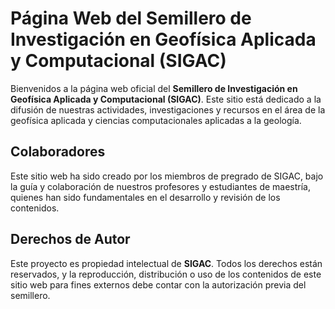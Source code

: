# Página Web del Semillero de Investigación en Geofísica Aplicada y Computacional (SIGAC)

Bienvenidos a la página web oficial del **Semillero de Investigación en Geofísica Aplicada y Computacional (SIGAC)**. Este sitio está dedicado a la difusión de nuestras actividades, investigaciones y recursos en el área de la geofísica aplicada y ciencias computacionales aplicadas a la geología.

## Colaboradores

Este sitio web ha sido creado por los miembros de pregrado de SIGAC, bajo la guía y colaboración de nuestros profesores y estudiantes de maestría, quienes han sido fundamentales en el desarrollo y revisión de los contenidos.

## Derechos de Autor

Este proyecto es propiedad intelectual de **SIGAC**. Todos los derechos están reservados, y la reproducción, distribución o uso de los contenidos de este sitio web para fines externos debe contar con la autorización previa del semillero.
